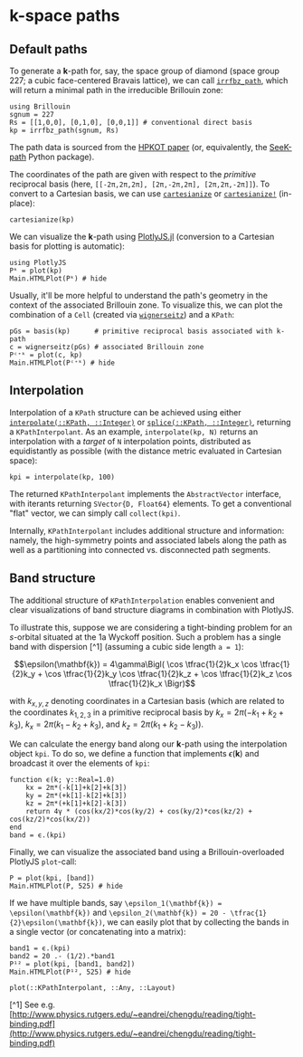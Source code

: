 # **k**-space paths

## Default paths

To generate a **k**-path for, say, the space group of diamond (space group 227; a cubic face-centered Bravais lattice), we can call [`irrfbz_path`](@ref), which will return a minimal path in the irreducible Brillouin zone:
```@example kpath
using Brillouin
sgnum = 227
Rs = [[1,0,0], [0,1,0], [0,0,1]] # conventional direct basis
kp = irrfbz_path(sgnum, Rs)
```
The path data is sourced from the [HPKOT paper](http://dx.doi.org/10.1016/j.commatsci.2016.10.015) (or, equivalently, the [SeeK-path](https://github.com/giovannipizzi/seekpath) Python package). 

The coordinates of the path are given with respect to the *primitive* reciprocal basis (here, `[[-2π,2π,2π], [2π,-2π,2π], [2π,2π,-2π]]`). To convert to a Cartesian basis, we can use [`cartesianize`](@ref) or [`cartesianize!`](@ref) (in-place):
```@example kpath
cartesianize(kp)
```
We can visualize the **k**-path using [PlotlyJS.jl](https://github.com/JuliaPlots/PlotlyJS.jl) (conversion to a Cartesian basis for plotting is automatic):
```@example kpath
using PlotlyJS
Pᵏ = plot(kp)
Main.HTMLPlot(Pᵏ) # hide
```

Usually, it'll be more helpful to understand the path's geometry in the context of the associated Brillouin zone. To visualize this, we can plot the combination of a `Cell` (created via [`wignerseitz`](@ref)) and a `KPath`:
```@example kpath
pGs = basis(kp)      # primitive reciprocal basis associated with k-path
c = wignerseitz(pGs) # associated Brillouin zone
Pᶜ⁺ᵏ = plot(c, kp)
Main.HTMLPlot(Pᶜ⁺ᵏ) # hide
```

## Interpolation
Interpolation of a `KPath` structure can be achieved using either [`interpolate(::KPath, ::Integer)`](@ref) or [`splice(::KPath, ::Integer)`](@ref), returning a `KPathInterpolant`.
As an example, `interpolate(kp, N)` returns an interpolation with a *target* of `N` interpolation points, distributed as equidistantly as possible (with the distance metric evaluated in Cartesian space):
```@example kpath
kpi = interpolate(kp, 100)
```
The returned `KPathInterpolant` implements the `AbstractVector` interface, with iterants returning `SVector{D, Float64}` elements.
To get a conventional "flat" vector, we can simply call `collect(kpi)`.

Internally, `KPathInterpolant` includes additional structure and information: namely, the high-symmetry points and associated labels along the path as well as a partitioning into connected vs. disconnected path segments.

## Band structure
The additional structure of `KPathInterpolation` enables convenient and clear visualizations of band structure diagrams in combination with PlotlyJS.

To illustrate this, suppose we are considering a tight-binding problem for an *s*-orbital situated at the 1a Wyckoff position. Such a problem has a single band with dispersion [^1] (assuming a cubic side length ``a = 1``):
```math
\epsilon(\mathbf{k})
=
4\gamma\Bigl(
    \cos \tfrac{1}{2}k_x \cos \tfrac{1}{2}k_y +
    \cos \tfrac{1}{2}k_y \cos \tfrac{1}{2}k_z +
    \cos \tfrac{1}{2}k_z \cos \tfrac{1}{2}k_x
    \Bigr)
```
with $k_{x,y,z}$ denoting coordinates in a Cartesian basis (which are related to the coordinates $k_{1,2,3}$ in a primitive reciprocal basis by $k_x = 2π(-k_1+k_2+k_3)$, $k_x = 2π(k_1-k_2+k_3)$, and $k_z = 2π(k_1+k_2-k_3)$).

We can calculate the energy band along our **k**-path using the interpolation object `kpi`. To do so, we define a function that implements $\epsilon(\mathbf{k})$ and broadcast it over the elements of `kpi`:
```@example kpath
function ϵ(k; γ::Real=1.0)
    kx = 2π*(-k[1]+k[2]+k[3])
    ky = 2π*(+k[1]-k[2]+k[3])
    kz = 2π*(+k[1]+k[2]-k[3])
    return 4γ * (cos(kx/2)*cos(ky/2) + cos(ky/2)*cos(kz/2) + cos(kz/2)*cos(kx/2))
end
band = ϵ.(kpi)
```

Finally, we can visualize the associated band using a Brillouin-overloaded PlotlyJS `plot`-call:
```@example kpath
P = plot(kpi, [band])
Main.HTMLPlot(P, 525) # hide
```

If we have multiple bands, say ``\epsilon_1(\mathbf{k}) = \epsilon(\mathbf{k})`` and ``\epsilon_2(\mathbf{k}) = 20 - \tfrac{1}{2}\epsilon(\mathbf{k})``, we can easily plot that by collecting the bands in a single vector (or concatenating into a matrix):
```@example kpath
band1 = ϵ.(kpi)
band2 = 20 .- (1/2).*band1
P¹² = plot(kpi, [band1, band2])
Main.HTMLPlot(P¹², 525) # hide
```

```@docs
plot(::KPathInterpolant, ::Any, ::Layout)
```

[^1] See e.g. [http://www.physics.rutgers.edu/~eandrei/chengdu/reading/tight-binding.pdf](http://www.physics.rutgers.edu/~eandrei/chengdu/reading/tight-binding.pdf)